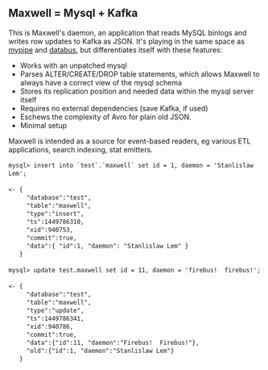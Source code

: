 <div id="maxwell-header">
  <h2>Maxwell = Mysql + Kafka</h2>
</div>

This is Maxwell's daemon, an application that reads MySQL binlogs and writes row updates to Kafka as JSON.
It's playing in the same space as [mypipe](https://github.com/mardambey/mypipe) and [databus](http://data.linkedin.com/projects/databus),
but differentiates itself with these features:

- Works with an unpatched mysql
- Parses ALTER/CREATE/DROP table statements, which allows Maxwell to always have a correct view of the mysql schema
- Stores its replication position and needed data within the mysql server itself
- Requires no external dependencies (save Kafka, if used)
- Eschews the complexity of Avro for plain old JSON.
- Minimal setup

Maxwell is intended as a source for event-based readers, eg various ETL applications, search indexing,
stat emitters.
<br style="clear:both"/>

```
mysql> insert into `test`.`maxwell` set id = 1, daemon = 'Stanlislaw Lem';

<- {
     "database":"test",
     "table":"maxwell",
     "type":"insert",
     "ts":1449786310,
     "xid":940753,
     "commit":true,
     "data":{ "id":1, "daemon": "Stanlislaw Lem" }
   }

mysql> update test.maxwell set id = 11, daemon = 'firebus!  firebus!';

<- {
     "database":"test",
     "table":"maxwell",
     "type":"update",
     "ts":1449786341,
     "xid":940786,
     "commit":true,
     "data":{"id":11, "daemon":"Firebus!  Firebus!"},
     "old":{"id":1, "daemon":"Stanlislaw Lem"}
   }
```

<script>
  jQuery(document).ready(function () {
    jQuery("#maxwell-header").append(
      jQuery("<img alt='The Daemon, maybe' src='./img/cyberiad_1.jpg' id='maxwell-daemon-image'>")

    )
  });
</script>
